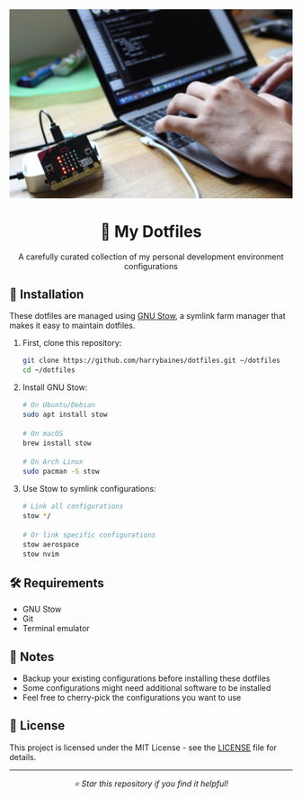 <div align="center">
  <img src="./images/coding.jpg" alt="My Coding Setup" width="800"/>
  <h1>🚀 My Dotfiles</h1>
  <p>A carefully curated collection of my personal development environment configurations</p>
</div>

## 🚀 Installation

These dotfiles are managed using [GNU Stow](https://www.gnu.org/software/stow/), a symlink farm manager that makes it easy to maintain dotfiles.

1. First, clone this repository:

   ```bash
   git clone https://github.com/harrybaines/dotfiles.git ~/dotfiles
   cd ~/dotfiles
   ```

2. Install GNU Stow:

   ```bash
   # On Ubuntu/Debian
   sudo apt install stow

   # On macOS
   brew install stow

   # On Arch Linux
   sudo pacman -S stow
   ```

3. Use Stow to symlink configurations:

   ```bash
   # Link all configurations
   stow */

   # Or link specific configurations
   stow aerospace
   stow nvim
   ```

## 🛠️ Requirements

- GNU Stow
- Git
- Terminal emulator

## 📝 Notes

- Backup your existing configurations before installing these dotfiles
- Some configurations might need additional software to be installed
- Feel free to cherry-pick the configurations you want to use

## 📜 License

This project is licensed under the MIT License - see the [LICENSE](LICENSE) file for details.

---

<div align="center">
  <i>⭐ Star this repository if you find it helpful!</i>
</div>
